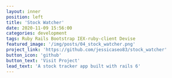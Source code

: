 ```yaml
---
layout: inner
position: left
title: 'Stock Watcher'
date: 2020-11-09 15:56:00
categories: development
tags: Ruby Rails Bootstrap IEX-ruby-client Devise
featured_image: '/img/posts/04_stock_watcher.png'
project_link: 'https://github.com/jessicaseo83/stock_watcher'
button_icon: 'github'
button_text: 'Visit Project'
lead_text: 'A stock tracker app built with rails 6'
---
```

